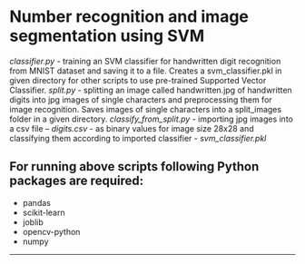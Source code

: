 # Number recognition and image segmentation using SVM

*classifier.py* - training an SVM classifier for handwritten digit recognition from MNIST dataset and saving it to a file. Creates a svm_classifier.pkl in given directory for other scripts to use pre-trained Supported Vector Classifier.
*split.py* - splitting an image called handwritten.jpg of handwritten digits into jpg images of single characters and preprocessing them for image recognition. Saves images of single characters into a split_images folder in a given directory.
*classify_from_split.py* - importing jpg images into a csv file – *digits.csv* - as binary values for image size 28x28 and classifying them according to imported classifier - *svm_classifier.pkl*
## For running above scripts following Python packages are required:
- pandas
- scikit-learn
- joblib
- opencv-python
- numpy

***